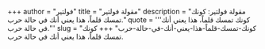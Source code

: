 +++
author = "فولتير"
title = "مقولة فولتير"
description = "مقولة فولتير: كونك تمسك قلماً، هذا يعني أنك في حالة حرب."
quote = '''كونك تمسك قلماً، هذا يعني أنك في حالة حرب.'''
slug = "كونك-تمسك-قلماً-هذا-يعني-أنك-في-حالة-حرب"
+++
كونك تمسك قلماً، هذا يعني أنك في حالة حرب.
